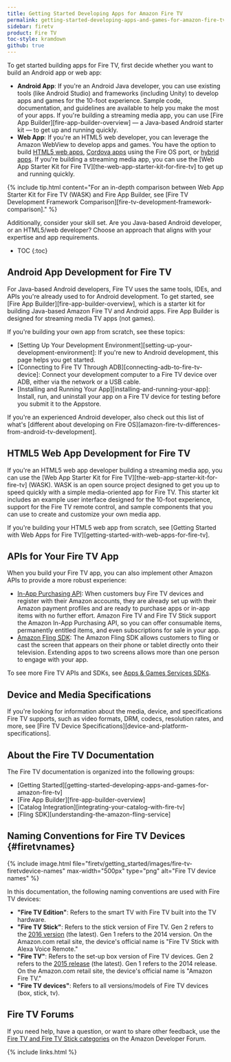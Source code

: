 ```yaml
---
title: Getting Started Developing Apps for Amazon Fire TV
permalink: getting-started-developing-apps-and-games-for-amazon-fire-tv.html
sidebar: firetv
product: Fire TV
toc-style: kramdown
github: true
---
```


To get started building apps for Fire TV, first decide whether you want to build an Android app or web app:

*  **Android App**: If you're an Android Java developer, you can use existing tools (like Android Studio) and frameworks (including Unity) to develop apps and games for the 10-foot experience. Sample code, documentation, and guidelines are available to help you make the most of your apps. If you're building a streaming media app, you can use [Fire App Builder][fire-app-builder-overview] &mdash; a Java-based Android starter kit &mdash; to get up and running quickly.
*  **Web App**: If you're an HTML5 web developer, you can leverage the Amazon WebView to develop apps and games. You have the option to build [HTML5 web apps](https://developer.amazon.com/public/solutions/platforms/webapps), [Cordova apps](https://developer.amazon.com/public/solutions/platforms/cross-platform) using the Fire OS port, or [hybrid apps](https://developer.amazon.com/public/solutions/platforms/android-fireos/docs/building-and-testing-your-hybrid-app). If you're building a streaming media app, you can use the [Web App Starter Kit for Fire TV][the-web-app-starter-kit-for-fire-tv] to get up and running quickly.

{% include tip.html content="For an in-depth comparison between Web App Starter Kit for Fire TV (WASK) and Fire App Builder, see [Fire TV Development Framework Comparison][fire-tv-development-framework-comparison]." %}

Additionally, consider your skill set. Are you Java-based Android developer, or an HTML5/web developer? Choose an approach that aligns with your expertise and app requirements.

* TOC
{:toc}

## Android App Development for Fire TV

For Java-based Android developers, Fire TV uses the same tools, IDEs, and APIs you're already used to for Android development. To get started, see [Fire App Builder][fire-app-builder-overview], which is a starter kit for building Java-based Amazon Fire TV and Android apps. Fire App Builder is designed for streaming media TV apps (not games).

If you're building your own app from scratch, see these topics:

* [Setting Up Your Development Environment][setting-up-your-development-environment]: If you're new to Android development, this page helps you get started.
* [Connecting to Fire TV Through ADB][connecting-adb-to-fire-tv-device]: Connect your development computer to a Fire TV device over ADB, either via the network or a USB cable.
* [Installing and Running Your App][installing-and-running-your-app]: Install, run, and uninstall your app on a Fire TV device for testing before you submit it to the Appstore.

If you're an experienced Android developer, also check out this list of what's [different about developing on Fire OS][amazon-fire-tv-differences-from-android-tv-development].

## HTML5 Web App Development for Fire TV

If you're an HTML5 web app developer building a streaming media app, you can use the [Web App Starter Kit for Fire TV][the-web-app-starter-kit-for-fire-tv] (WASK). WASK is an open source project designed to get you up to speed quickly with a simple media-oriented app for Fire TV. This starter kit includes an example user interface designed for the 10-foot experience, support for the Fire TV remote control, and sample components that you can use to create and customize your own media app.

If you're building your HTML5 web app from scratch, see [Getting Started with Web Apps for Fire TV][getting-started-with-web-apps-for-fire-tv].

## APIs for Your Fire TV App

When you build your Fire TV app, you can also implement other Amazon APIs to provide a more robust experience:

*  [In-App Purchasing API](https://developer.amazon.com/public/apis/earn/in-app-purchasing): When customers buy Fire TV devices and register with their Amazon accounts, they are already set up with their Amazon payment profiles and are ready to purchase apps or in-app items with no further effort. Amazon Fire TV and Fire TV Stick support the Amazon In-App Purchasing API, so you can offer consumable items, permanently entitled items, and even subscriptions for sale in your app.
*  [Amazon Fling SDK](/apis/experience/fling/docs/understanding-the-amazon-fling-service): The Amazon Fling SDK allows customers to fling or cast the screen that appears on their phone or tablet directly onto their television. Extending apps to two screens allows more than one person to engage with your app.

To see more Fire TV APIs and SDKs, see [Apps & Games Services SDKs](/resources/development-tools/sdk).

## Device and Media Specifications

If you're looking for information about the media, device, and specifications Fire TV supports, such as video formats, DRM, codecs, resolution rates, and more, see [Fire TV Device Specifications][device-and-platform-specifications].

## About the Fire TV Documentation

The Fire TV documentation is organized into the following groups:

*  [Getting Started][getting-started-developing-apps-and-games-for-amazon-fire-tv]
*  [Fire App Builder][fire-app-builder-overview]
*  [Catalog Integration][integrating-your-catalog-with-fire-tv]
*  [Fling SDK][understanding-the-amazon-fling-service]

## Naming Conventions for Fire TV Devices {#firetvnames}

{% include image.html  file="firetv/getting_started/images/fire-tv-firetvdevice-names" max-width="500px" type="png" alt="Fire TV device names" %}

In this documentation, the following naming conventions are used with Fire TV devices:

* **"Fire TV Edition"**: Refers to the smart TV with Fire TV built into the TV hardware.
* **"Fire TV Stick"**: Refers to the stick version of Fire TV. Gen 2 refers to the [2016 version](https://www.amazon.com/dp/B00ZV9RDKK/ref=fs_ods_fs_smp_tk) (the latest). Gen 1 refers to the 2014 version. On the Amazon.com retail site, the device's official name is "Fire TV Stick with Alexa Voice Remote."
* **"Fire TV"**: Refers to the set-up box version of Fire TV devices. Gen 2 refers to the [2015 release](https://www.amazon.com/Amazon-Fire-TV-Streaming-Media-Player/dp/B00U3FPN4U) (the latest). Gen 1 refers to the 2014 release. On the Amazon.com retail site, the device's official name is "Amazon Fire TV."
* **"Fire TV devices"**: Refers to all versions/models of Fire TV devices (box, stick, tv).

## Fire TV Forums

If you need help, have a question, or want to share other feedback, use the [Fire TV and Fire TV Stick categories](https://forums.developer.amazon.com/spaces/43/Fire+TV+and+Fire+TV+Stick.html) on the Amazon Developer Forum.

{% include links.html %}
